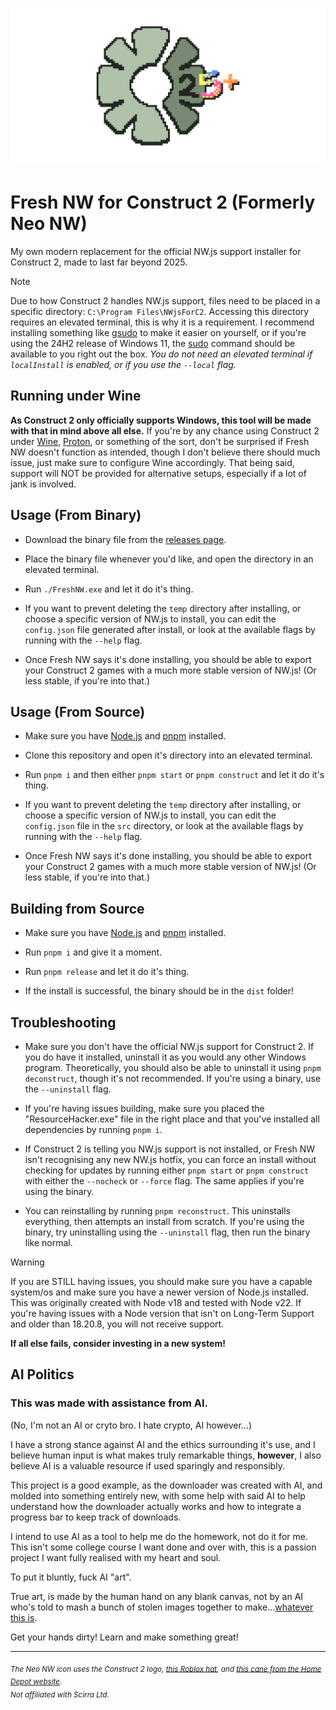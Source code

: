 ![icon as scuffed as the program](./icon_banner_readme.png)

# Fresh NW for Construct 2 (Formerly Neo NW)

My own modern replacement for the official NW.js support installer for Construct 2, made to last far beyond 2025.


> [!NOTE]
>
> Due to how Construct 2 handles NW.js support, files need to be placed in a specific directory: `C:\Program Files\NWjsForC2`. Accessing this directory requires an elevated terminal, this is why it is a requirement. I recommend installing something like [gsudo](https://github.com/gerardog/gsudo) to make it easier on yourself, or if you're using the 24H2 release of Windows 11, the [sudo](https://learn.microsoft.com/en-us/windows/sudo/) command should be available to you right out the box. *You do not need an elevated terminal if `localInstall` is enabled, or if you use the `--local` flag.*
>
> ## Running under Wine
>
> **As Construct 2 only officially supports Windows, this tool will be made with that in mind above all else.** If you're by any chance using Construct 2 under [Wine](https://en.wikipedia.org/wiki/Wine_(software)), [Proton](https://en.wikipedia.org/wiki/Proton_(software)), or something of the sort, don't be surprised if Fresh NW doesn't function as intended, though I don't believe there should much issue, just make sure to configure Wine accordingly. That being said, support will NOT be provided for alternative setups, especially if a lot of jank is involved.

## Usage (From Binary)

- Download the binary file from the [releases page](https://github.com/kckarnige/FreshNWjsForC2/releases).

- Place the binary file whenever you'd like, and open the directory in an elevated terminal.

- Run `./FreshNW.exe` and let it do it's thing.

- If you want to prevent deleting the `temp` directory after installing, or choose a specific version of NW.js to install, you can edit the `config.json` file generated after install, or look at the available flags by running with the `--help` flag.

- Once Fresh NW says it's done installing, you should be able to export your Construct 2 games with a much more stable version of NW.js! (Or less stable, if you're into that.)

## Usage (From Source)

- Make sure you have [Node.js](https://nodejs.org) and [pnpm](https://pnpm.io) installed.

- Clone this repository and open it's directory into an elevated terminal.

- Run `pnpm i` and then either `pnpm start` or `pnpm construct` and let it do it's thing.

- If you want to prevent deleting the `temp` directory after installing, or choose a specific version of NW.js to install, you can edit the `config.json` file in the `src` directory, or look at the available flags by running with the `--help` flag.

- Once Fresh NW says it's done installing, you should be able to export your Construct 2 games with a much more stable version of NW.js! (Or less stable, if you're into that.)

## Building from Source

- Make sure you have [Node.js](https://nodejs.org) and [pnpm](https://pnpm.io) installed.

- Run `pnpm i` and give it a moment.

- Run `pnpm release` and let it do it's thing.

- If the install is successful, the binary should be in the `dist` folder!

## Troubleshooting

- Make sure you don't have the official NW.js support for Construct 2. If you do have it installed, uninstall it as you would any other Windows program. Theoretically, you should also be able to uninstall it using `pnpm deconstruct`, though it's not recommended. If you're using a binary, use the `--uninstall` flag.

- If you're having issues building, make sure you placed the "ResourceHacker.exe" file in the right place and that you've installed all dependencies by running `pnpm i`. 

- If Construct 2 is telling you NW.js support is not installed, or Fresh NW isn't recognising any new NW.js hotfix, you can force an install without checking for updates by running either `pnpm start` or `pnpm construct` with either the `--nocheck` or `--force` flag. The same applies if you're using the binary.

- You can reinstalling by running `pnpm reconstruct`. This uninstalls everything, then attempts an install from scratch. If you're using the binary, try uninstalling using the `--uninstall` flag, then run the binary like normal.

> [!WARNING]
>
> If you are STILL having issues, you should make sure you have a capable system/os and make sure you have a newer version of Node.js installed. This was originally created with Node v18 and tested with Node v22. If you're having issues with a Node version that isn't on Long-Term Support and older than 18.20.8, you will not receive support.
>
> **If all else fails, consider investing in a new system!**
>


## AI Politics

### This was made with assistance from AI.

(No, I'm not an AI or cryto bro. I hate crypto, AI however...)

I have a strong stance against AI and the ethics surrounding it's use, and I believe human input is what makes truly remarkable things, **however**, I also believe AI is a valuable resource if used sparingly and responsibly.

This project is a good example, as the downloader was created with AI, and molded into something entirely new, with some help with said AI to help understand how the downloader actually works and how to integrate a progress bar to keep track of downloads.

I intend to use AI as a tool to help me do the homework, not do it for me. This isn't some college course I want done and over with, this is a passion project I want fully realised with my heart and soul.

To put it bluntly, fuck AI "art".

True art, is made by the human hand on any blank canvas, not by an AI who's told to mash a bunch of stolen images together to make...[whatever this is](https://kckarnige.github.io/dl/i_hate_ai_slop.mp4).

Get your hands dirty! Learn and make something great!

----

<sub><i>The Neo NW icon uses the Construct 2 logo, <a href="https://www.roblox.com/catalog/122415713240099/Sonic-Ova-Movie-Iconic-Pink-Hat">this Roblox hat</a>, and <a href="https://www.homedepot.com/p/Brazos-Walking-Sticks-37-in-Twisted-Walnut-Walking-Cane-502-3000-0281/205856200">this cane from the Home Depot website</a>.</i></sub>       
<sub><i>Not affiliated with Scirra Ltd.</i></sub>
